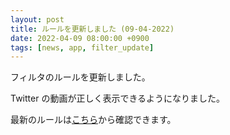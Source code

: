 ```yaml
---
layout: post
title: ルールを更新しました (09-04-2022)
date: 2022-04-09 08:00:00 +0900
tags: [news, app, filter_update]
---
```


フィルタのルールを更新しました。

Twitter の動画が正しく表示できるようになりました。

最新のルールは[こちら](https://github.com/kittytail/BlockerRules)から確認できます。

